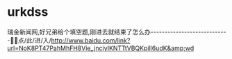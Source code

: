 # urkdss
瑞金新闻网,好兄弟给个填空题,刚进去就结束了怎么办----------------------------🦁🦁点/此/进/入/http://www.baidu.com/link?url=NoK8PT47PahMhFH8Vie_jnciyIKNTTtVBQKpill6udK&amp;wd

